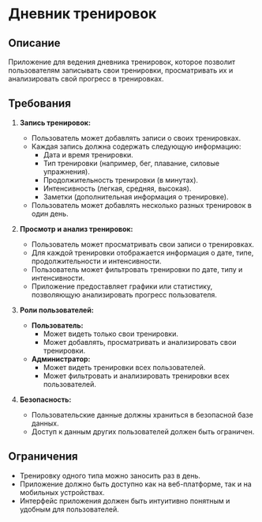 # Дневник тренировок
## Описание
Приложение для ведения дневника тренировок, которое позволит пользователям записывать свои тренировки, просматривать их и анализировать свой прогресс в тренировках.
## Требования
1. **Запись тренировок:**
    - Пользователь может добавлять записи о своих тренировках.
    - Каждая запись должна содержать следующую информацию:
        - Дата и время тренировки.
        - Тип тренировки (например, бег, плавание, силовые упражнения).
        - Продолжительность тренировки (в минутах).
        - Интенсивность (легкая, средняя, высокая).
        - Заметки (дополнительная информация о тренировке).
    - Пользователь может добавлять несколько разных тренировок в один день.

2. **Просмотр и анализ тренировок:**
    - Пользователь может просматривать свои записи о тренировках.
    - Для каждой тренировки отображается информация о дате, типе, продолжительности и интенсивности.
    - Пользователь может фильтровать тренировки по дате, типу и интенсивности.
    - Приложение предоставляет графики или статистику, позволяющую анализировать прогресс пользователя.

3. **Роли пользователей:**
    - **Пользователь:**
        - Может видеть только свои тренировки.
        - Может добавлять, просматривать и анализировать свои тренировки.
    - **Администратор:**
        - Может видеть тренировки всех пользователей.
        - Может фильтровать и анализировать тренировки всех пользователей.
4. **Безопасность:**
    - Пользовательские данные должны храниться в безопасной базе данных.
    - Доступ к данным других пользователей должен быть ограничен.
## Ограничения
- Тренировку одного типа можно заносить раз в день.
- Приложение должно быть доступно как на веб-платформе, так и на мобильных устройствах.
- Интерфейс приложения должен быть интуитивно понятным и удобным для пользователей.

